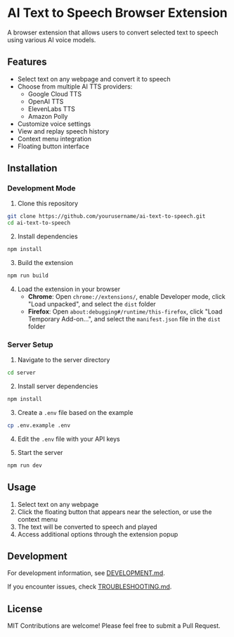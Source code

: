 # AI Text to Speech Browser Extension

A browser extension that allows users to convert selected text to speech using various AI voice models.

## Features

- Select text on any webpage and convert it to speech
- Choose from multiple AI TTS providers:
  - Google Cloud TTS
  - OpenAI TTS
  - ElevenLabs TTS
  - Amazon Polly
- Customize voice settings
- View and replay speech history
- Context menu integration
- Floating button interface

## Installation

### Development Mode

1. Clone this repository
```bash
git clone https://github.com/yourusername/ai-text-to-speech.git
cd ai-text-to-speech
```

2. Install dependencies
```bash
npm install
```

3. Build the extension
```bash
npm run build
```

4. Load the extension in your browser
   - **Chrome**: Open `chrome://extensions/`, enable Developer mode, click "Load unpacked", and select the `dist` folder
   - **Firefox**: Open `about:debugging#/runtime/this-firefox`, click "Load Temporary Add-on...", and select the `manifest.json` file in the `dist` folder

### Server Setup

1. Navigate to the server directory
```bash
cd server
```

2. Install server dependencies
```bash
npm install
```

3. Create a `.env` file based on the example
```bash
cp .env.example .env
```

4. Edit the `.env` file with your API keys

5. Start the server
```bash
npm run dev
```

## Usage

1. Select text on any webpage
2. Click the floating button that appears near the selection, or use the context menu
3. The text will be converted to speech and played
4. Access additional options through the extension popup

## Development

For development information, see [DEVELOPMENT.md](DEVELOPMENT.md).

If you encounter issues, check [TROUBLESHOOTING.md](TROUBLESHOOTING.md).

## License

MIT 
Contributions are welcome! Please feel free to submit a Pull Request. 